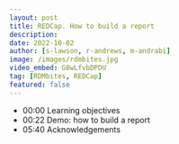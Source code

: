 ```yaml
---
layout: post
title: REDCap. How to build a report
description: 
date: 2022-10-02
author: [s-lawson, r-andrews, m-andrabi]
image: /images/rdmbites.jpg
video_embed: G8wLfvbDPDU
tag: [RDMbites, REDCap]
featured: false
---
```


- 00:00 Learning objectives
- 00:22 Demo: how to build a report
- 05:40 Acknowledgements